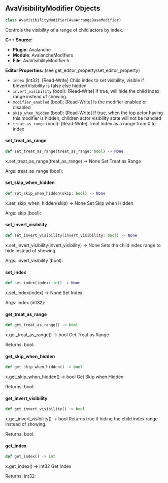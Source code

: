 ## AvaVisibilityModifier Objects

```python
class AvaVisibilityModifier(AvaArrangeBaseModifier)
```

Controls the visibility of a range of child actors by index.

**C++ Source:**

- **Plugin**: Avalanche
- **Module**: AvalancheModifiers
- **File**: AvaVisibilityModifier.h

**Editor Properties:** (see get_editor_property/set_editor_property)

- ``index`` (int32):  [Read-Write] Child index to set visibility, visible if bInvertVisibility is false else hidden
- ``invert_visibility`` (bool):  [Read-Write] If true, will hide the child index range instead of showing.
- ``modifier_enabled`` (bool):  [Read-Write] Is the modifier enabled or disabled
- ``skip_when_hidden`` (bool):  [Read-Write] If true, when the top actor having this modifier is hidden, children actor visibility state will not be handled
- ``treat_as_range`` (bool):  [Read-Write] Treat index as a range from 0 to index

<a id="unreal.AvaVisibilityModifier.set_treat_as_range"></a>

#### set_treat_as_range

```python
def set_treat_as_range(treat_as_range: bool) -> None
```

x.set_treat_as_range(treat_as_range) -> None
Set Treat as Range

Args:
    treat_as_range (bool):

<a id="unreal.AvaVisibilityModifier.set_skip_when_hidden"></a>

#### set_skip_when_hidden

```python
def set_skip_when_hidden(skip: bool) -> None
```

x.set_skip_when_hidden(skip) -> None
Set Skip when Hidden

Args:
    skip (bool):

<a id="unreal.AvaVisibilityModifier.set_invert_visibility"></a>

#### set_invert_visibility

```python
def set_invert_visibility(invert_visibility: bool) -> None
```

x.set_invert_visibility(invert_visibility) -> None
Sets the child index range to hide instead of showing.

Args:
    invert_visibility (bool):

<a id="unreal.AvaVisibilityModifier.set_index"></a>

#### set_index

```python
def set_index(index: int) -> None
```

x.set_index(index) -> None
Set Index

Args:
    index (int32):

<a id="unreal.AvaVisibilityModifier.get_treat_as_range"></a>

#### get_treat_as_range

```python
def get_treat_as_range() -> bool
```

x.get_treat_as_range() -> bool
Get Treat as Range

Returns:
    bool:

<a id="unreal.AvaVisibilityModifier.get_skip_when_hidden"></a>

#### get_skip_when_hidden

```python
def get_skip_when_hidden() -> bool
```

x.get_skip_when_hidden() -> bool
Get Skip when Hidden

Returns:
    bool:

<a id="unreal.AvaVisibilityModifier.get_invert_visibility"></a>

#### get_invert_visibility

```python
def get_invert_visibility() -> bool
```

x.get_invert_visibility() -> bool
Returns true if hiding the child index range instead of showing.

Returns:
    bool:

<a id="unreal.AvaVisibilityModifier.get_index"></a>

#### get_index

```python
def get_index() -> int
```

x.get_index() -> int32
Get Index

Returns:
    int32:

<a id="unreal.AvaEaseCurve"></a>